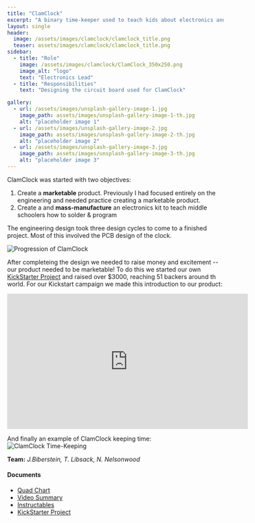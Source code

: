 ```yaml
---
title: "ClamClock"
excerpt: "A binary time-keeper used to teach kids about electronics and programming. A sucessfull **KickStarter project**."
layout: single
header:
  image: /assets/images/clamclock/clamclock_title.png
  teaser: assets/images/clamclock/clamclock_title.png
sidebar:
  - title: "Role"
    image: /assets/images/clamclock/ClamClock_350x250.png
    image_alt: "logo"
    text: "Electronics Lead"
  - title: "Responsibilities"
    text: "Designing the circuit board used for ClamClock"

gallery:
  - url: /assets/images/unsplash-gallery-image-1.jpg
    image_path: assets/images/unsplash-gallery-image-1-th.jpg
    alt: "placeholder image 1"
  - url: /assets/images/unsplash-gallery-image-2.jpg
    image_path: assets/images/unsplash-gallery-image-2-th.jpg
    alt: "placeholder image 2"
  - url: /assets/images/unsplash-gallery-image-3.jpg
    image_path: assets/images/unsplash-gallery-image-3-th.jpg
    alt: "placeholder image 3"
---
```


ClamClock was started  with two objectives: 

1. Create a **marketable** product. Previously I had focused entirely on the engineering and needed practice creating a marketable product.
2. Create a and **mass-manufacture** an electronics kit to teach middle schoolers how to solder & program

The engineering design took three design cycles to come to a finished project. Most of this involved the PCB design of the clock.

![Progression of ClamClock]({{site.baseurl}}/assets/images/clamclock/pcb-progression.png)

After completeing the design we needed to raise money and excitement -- our product needed to be marketable! To do this we started our own [KickStarter Project](https://www.kickstarter.com/projects/1773610279/clamclock-a-diy-binary-timekeeper) and raised over $3000, reaching 51 backers around th world. For our Kickstart campaign we made this introduction to our product:

<iframe width="560" height="315" src="https://www.youtube.com/embed/RfzfxHmwkTU" frameborder="0" allow="accelerometer; autoplay; encrypted-media; gyroscope; picture-in-picture" allowfullscreen></iframe>

And finally an example of ClamClock keeping time:
![ClamClock Time-Keeping]({{site.baseurl}}/assets/images/clamclock/basic-timelapse.gif "Binary time-keeping")

**Team:** *J.Biberstein, T. Libsack, N. Nelsonwood*
#### Documents
+ [Quad Chart](assets/pdfs/quadcharts/ClamClock-Quad_Chart.pdf)<br>
+ [Video Summary](https://www.youtube.com/watch?v=RfzfxHmwkTU)<br>
+ [Instructables](https://www.instructables.com/id/ClamClock-a-Binary-Timekeeper/)<br>
+ [KickStarter Project](https://www.kickstarter.com/projects/1773610279/clamclock-a-diy-binary-timekeeper)<br>